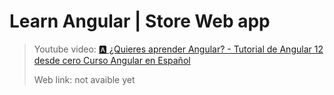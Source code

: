 # Learn Angular | Store Web app

> Youtube video: [🅰️ ¿Quieres aprender Angular? - Tutorial de Angular 12 desde cero Curso Angular en Español](https://www.youtube.com/watch?v=i-oYrcNtc2s&t=6204s)
> 
> Web link: not avaible yet